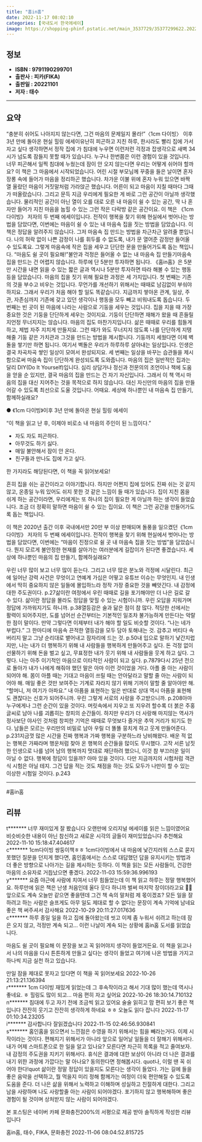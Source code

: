 ```yaml
---
title: "홈in홈"
date: 2022-11-17 08:02:10
categories: [국내도서 한국에세이]
image: https://shopping-phinf.pstatic.net/main_3537729/35377299622.20221027194828.jpg
---
```


## **정보**

- **ISBN : 9791190299701**
- **출판사 : 피카(FIKA)**
- **출판일 : 20221101**
- **저자 : 태수**

------



## **요약**

“충분히 쉬어도 나아지지 않는다면, 그건 마음의 문제일지 몰라!”〈1cm 다이빙〉 이후 3년 만에 돌아온 현실 힐링 에세이유난히 피곤하고 지친 하루, 한시라도 빨리 집에 가서 자고 싶다 생각하면서 정작 집에 가 침대에 누우면 이런저런 걱정과 잡생각으로 새벽 34시가 넘도록 잠들지 못할 때가 있습니다. 누구나 한번쯤은 이런 경험이 있을 것입니다. 너무 피곤해서 일찍 침대에 누웠는데 잠이 안 오지 않는다면 우리는 어떻게 쉬어야 할까요? 이 책은 그 마음에서 시작되었습니다. 어린 시절 부모님께 꾸중을 들은 날이면 혼자 장롱 속에 들어가 마음을 정리하곤 했습니다. 차가운 이불 위에 혼자 누워 있으면 바짝 열 올랐던 마음이 거짓말처럼 가라앉곤 했습니다. 어른이 되고 마음이 지칠 때마다 그때가 떠올랐습니다. 그리고 문득 지금 우리에게 필요한 게 바로 그런 공간이 아닐까 생각했습니다. 물리적인 공간이 아닌 열이 오를 대로 오른 내 마음이 쉴 수 있는 공간, 딱 나 혼자만 들어가 지친 마음을 눕힐 수 있는 그런 작은 다락방 같은 공간이요. 이 책은 《1cm 다이빙》 저자의 두 번째 에세이입니다. 전작이 행복을 찾기 위해 현실에서 벗어나는 방법을 담았다면, 이번에는 마음이 쉴 수 있는 내 마음속 집을 짓는 방법을 담았습니다. 이 책은 정답을 알려주지 않습니다. 그저 마음속 집 만드는 방법을 차근차근 알려줄 뿐입니다. 나의 허락 없이 나쁜 감정이 나를 휘두를 수 없도록, 내가 문 열어준 감정만 들어올 수 있도록요. 그렇게 마음속에 작은 집을 세우고 단단한 문을 만들어가도록 돕는 책입니다. “마음도 쉴 곳이 필요해!”불안과 걱정은 들어올 수 없는 내 마음속 집 만들기마음속 집을 만드는 건 어렵지 않습니다. 하루에 단 5분만 투자하면 됩니다. 《홈in홈》은 5분만 시간을 내면 읽을 수 있는 짧은 글과 역시나 5분만 투자하면 따라 해볼 수 있는 행동 등을 담았습니다. 마음의 집을 짓기 위해 필요한 과정은 세 가지입니다. 첫 번째는 기존의 것을 부수고 비우는 것입니다. 무언가를 개선하기 위해서는 때때로 남김없이 부숴야 하지요. 그래서 우리가 처음 해야 할 일도 똑같습니다. 지금까지 쌓아온 관계, 일상, 주관, 자존심까지 기존에 갖고 있던 생각이나 행동을 모두 빼고 비워내도록 돕습니다. 두 번째는 빈 곳이 된 마음에 나라는 사람으로 기둥을 세우는 것입니다. 집을 지을 때 가장 중요한 것은 기둥을 단단하게 세우는 것이지요. 기둥이 단단하면 재해가 왔을 때 흔들릴지언정 무너지지는 않습니다. 마음의 집도 마찬가지입니다. 삶은 때때로 우리를 힘들게 하고, 제법 자주 지치게 만들지요. 그런 때가 와도 무너지지 않도록 나를 단단하게 지탱해줄 기둥 같은 가치관과 그것을 만드는 방법을 제시합니다. 기둥까지 세웠다면 이제 벽돌을 쌓기만 하면 됩니다. 여기서 벽돌은 우리가 하루하루 살아내는 일상입니다. 인생은 결국 차곡차곡 쌓인 일상이 모여서 완성되지요. 세 번째는 일상을 바꾸는 습관들을 제시함으로써 마음속 집이 단단하게 완성되도록 도와줍니다. 마음의 집은 일반적인 집과는 달리 DIY(Do It Yourself)입니다. 심리 상담가나 정신과 전문의의 조언이나 책에 도움을 얻을 순 있지만, 결국 마음의 집을 만드는 건 자기 자신입니다. 그래서 이 책 역시 마음의 집을 대신 지어주는 것을 목적으로 하지 않습니다. 대신 자신만의 마음의 집을 만들어갈 수 있도록 최선으로 도울 것입니다. 어때요. 세상에 하나뿐인 내 마음속 집 만들기, 함께하실래요?

● 《1cm 다이빙》이후 3년 만에 돌아온 현실 힐링 에세이

“이 책을 읽고 난 후, 이제야 비로소 내 마음의 주인이 된 느낌이다.”

- 자도 자도 피곤하다.
- 아무것도 하기 싫다.
- 매일 불안해서 잠이 안 온다.
- 친구들과 만나도 집에 가고 싶다.
 
한 가지라도 해당된다면, 이 책을 꼭 읽어보세요!

흔히 집을 쉬는 공간이라고 이야기합니다. 하지만 어쩐지 집에 있어도 진짜 쉬는 것 같지 않고, 온종일 누워 있어도 쉬지 못한 것 같은 느낌이 들 때가 있습니다. 집이 지친 몸을 쉬게 하는 공간이라면, 우리에게는 또 하나의 집이 필요한 게 아닐까 하는 생각이 들었습니다. 조금 더 정확히 말하면 마음이 쉴 수 있는 집이요. 이 책은 그런 공간을 만들어가도록 돕는 책입니다. 

이 책은 2020년 출간 이후 국내에서만 20만 부 이상 판매되며 돌풍을 일으켰던《1cm 다이빙》 저자의 두 번째 에세이입니다. 전작이 행복을 찾기 위해 현실에서 벗어나는 방법을 담았다면, 이번에는 “마음이 진정으로 쉴 곳 내 마음속 집을 짓는 방법”을 담았습니다. 뭔지 모르게 불안정한 현재를 살아가는 여러분에게 길잡이가 된다면 좋겠습니다. 세상에 하나뿐인 마음의 집 만들기, 함께하실래요?

우린 너무 많이 보고 너무 많이 듣는다. 그리고 너무 많은 분노와 걱정에 시달린다. 최근에 일어난 강력 사건은 무엇이고 연예계 가십은 어떻고 유튜브 이슈는 무엇인지. 내 인생에서 딱히 중요하지 않은 일들에 몰입하느라 정작 가장 중요한 것을 빼앗긴다. 내 감정에 대한 주도권이다. p.27삶이란 여정에서 우린 때때로 길을 포기해야만 더 나은 길로 갈 수 있다. 삶이란 정답을 몰라도 정답을 맞힐 수 있는 시험이니까. 우린 오답을 지워가며 정답에 가까워지기도 하니까. p.38열등감은 술과 닮은 점이 참 많다. 적당한 선에서는 활력이 되어주지만, 도를 넘어선 순간부터는 기본적인 일조차 불가능하게 만든다는 악랄한 점이 말이다. 만약 그렇다면 이제부터 내가 해야 할 일도 비슷할 것이다. “나는 네가 부럽다.” 그 한마디에 마음속 끈적한 열등감을 모두 담아 토해내는 것. 감추고 버티다 속 버리지 말고 그냥 순리대로 뱉어내고 잠자리에 드는 것. p.50내 입으로 말하기 낯간지럽지만, 나는 내가 더 행복하기 위해 내 사람들을 행복하게 만들어주고 싶다. 돈 걱정 없이 선물하기 위해 돈을 벌고 싶고, 무표정한 내가 웃기 위해 내 사람들을 웃게 하고 싶다. 그렇다. 나는 아주 이기적인 마음으로 이타적인 사람이 되고 싶다. p.7879다시 25년 전으로 돌아가 내가 나에게 해줘야 했던 말은 아마 이런 것이었을 거다. 아플 줄 아는 사람이 되어야 해. 몸이 아플 때는 기대고 마음이 쓰릴 때는 안아달라고 말할 줄 아는 사람이 되어야 해. 매일 좋은 것만 보여주는 기계로 자라지 않기 위해 기꺼이 말할 줄 알아야만 해. “할머니, 저 여기가 아파요.” 내 아픔을 표현하는 일은 반대로 상대 역시 아픔을 표현해도 괜찮다는 신호가 되어주니까. 우린 그렇게 서로의 사랑을 주고받으니까. p.208아마 누구에게나 그런 순간이 있을 것이다. 머릿속에서 지우고 또 지우려 할수록 더 붉은 주홍글씨로 남아 나를 괴롭히는 창피의 순간들이. 하지만 우리가 더 사랑해 마지않는 역사가 정사보단 야사인 것처럼 창피한 기억은 때때로 무엇보다 즐거운 추억 거리가 되기도 한다. 남들은 모르는 우리만의 비밀로 남아 우릴 더 똘똘 뭉치게 하고 웃게 만들어준다. p.231지금껏 많은 시간을 진짜 행복과 가짜 행복을 구분하느라 낭비해왔다. 배운 적 없는 행복은 가짜라며 행운처럼 찾아 온 행복의 순간들을 많이도 무시했다. 고작 서른 남짓한 인생으로 나를 넘어 남의 행복까지 멋대로 재단하려 했으니, 이것 참 부끄러운 일이 아닐 수 없다. 행복에 정답이 있을까? 아마 있을 것이다. 다만 지금까지의 시험처럼 객관식 시험은 아닐 테지. 그건 답을 적는 것도 채점을 하는 것도 모두가 나만이 할 수 있는 이상한 시험일 것이다. p.243

------

#홈in홈


## **리뷰** 

  t******* 너무 재미있게 잘 봤습니다
오랜만에 오리지널 에세이를 읽은 느낌이였어요
비슷비슷한 내용이 아닌 참신하고 새로운 시각의 글들이 재미있었습니다 추천해요
 2022-11-10 15:18:47.404617 <br/>  c******* 1cm다이빙 쌍둥이책ㅎㅎ
1cm다이빙에서 내 마음에 낯간지러워 스스로 묻지 못했던 질문을 던지게 했다면, 홈인홈에서는 스스로 대답했던 답을 유지시키는 방법과 더 좋은 방향으로 나아가는 길을 제시하는 듯하다. 
이 책을 읽는 모든 사람들이, 건강한 마음의 소유자로 거듭났으면 좋겠다. 2022-11-03 15:59:36.996193 <br/>  y******* 요즘 야근에 사람에 치여서 너무 힘들었는데 이 책 읽고 하루는 정말 행복했어요. 하루만에 읽은 책은 난생 처음인데 울다 웃다 하니까 벌써 마지막 장이더라고요 🤣🤣 앞으로도 계속 오늘만 같으면 좋을텐데 그건 책 속의 말처럼 제 몫이겠죠? 모든 일을 잘하려고 하는 사람은 슬프게도 아무 일도 제대로 할 수 없다는 문장이 계속 기억에 남네요 좋은 책 써주셔서 감사해요 2022-10-29 20:11:27.017636 <br/>  c******* 하루 종일 일을 하고 집에 돌아왔는데
씻고 이제 좀 누워서 쉬려고 하는데 
잠은 오지 않고, 걱정만 계속 되고...  이런 나날이 계속 되는 상황에
홈in홈 도서를 읽었습니다. 

마음도 쉴 곳이 필요해  이 문장을 보고 꼭 읽어야지 생각이 들었거든요.
이 책을 읽고나서 나의 마음을 다시 튼튼하게 만들고 싶다는 생각이 들었고
여기에 나온 방법을 가지고 하나씩 지금 실천 하고 있습니다. 

만일 잠을 제대로 못자고 있다면
이 책을 꼭 읽어보세요  2022-10-26 21:13:21.136394 <br/>  r******* 1cm 다이빙 재밌게 읽었는데 그 후속작이라고 해서 기대 많이 했는데 역시나 좋네요. ㅎ 힐링도 많이 되고... 마음 편히 자고 싶어요 2022-10-26 18:30:14.710132 <br/>  n******* 침대에 두고 자기 전에 조금씩 읽고 있어요
술술 읽히고 맘 편히 보기 좋은 책입니다
잔잔히 웃기고 잔잔히 생각하게 하네요 ㅎㅎ
오늘도 읽다 잡니다 2022-11-17 01:10:34.23205 <br/>  i******* 감사합니다 잘읽겠습니다 2022-11-15 02:46:56.930841 <br/>  s******* 홈인홈을 읽으면서 느낀점은 수영을 하기 위해서는 힘을 빼라는거다. 이제 시작이라는 것이다. 편해지기 위해서가 아니라 앞으로 일어날 일들을 더 잘해기 위해서다. 내가 어제 스마트폰으로 한 일을 알고 있나요? 모른다면 차근히 목록을 적고 줄여보자. 내 감정의 주도권을 지키기 위해서다. 휴식은 결과에 대한 보상이 아니라 더 나은 결과를 내기 위한 과정에 가깝다는 말 아나요? 동의한다면 정해봅시다. quot나, 이럴 땐 꼭 쉬어야 한다!quot 삶이란 정말 정답이 있을지도 모른다는 생각이 들었다. 가는 길에 들을 좋은 음악을 선택하고, 뭘 먹을지 미리 정해 함께가는 여정이 더욱 편안해질 수 있도록 도움을 준다. 더 나은 삶을 위해서 노력하고 이해하며 성실하고 친절하게 대한다. 그리고 남을 사랑하며 나도 사랑할줄 아는 사람이 되어야겠다. 포기하지 않고 행복해하며 좋은 경험이 될 것이며 상처받지 않는 사람이 되어야겠다.

본 포스팅은 네이버 카페 문화충전200%의 서평으로 제공 받아 솔직하게 작성한 리뷰입니다

홈in홈, 태수, FIKA, 문화충전 2022-11-06 08:04:52.815725 <br/>